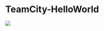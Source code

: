 # TeamCity-HelloWorld
<a href="http://18.223.162.25/viewType.html?buildTypeId=TeamCityHelloWorld_Build&guest=1">
<img src="http://18.223.162.25/app/rest/builds/buildType:(id:btN)/statusIcon"/>
</a>